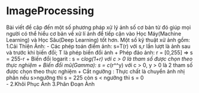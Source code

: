 # ImageProcessing
Bài viết đề câp đến một số phương pháp xử lý ảnh số cơ bản từ đó giúp mọi người có thể hiểu cơ bản về xử lí ảnh để tiếp cận vào Học Máy(Machine Learning) và Học Sâu(Deep Learning) tốt hơn. Một số  kỹ thuật xử ảnh gồm:
  1.Cải Thiện Ảnh:
    - Các phép toán điểm ảnh: s=T(r) với s,r lần lượt là ảnh sau và trước khi biến đổi; T là phép biến đổi ảnh
      + Phép đảo ảnh: r = [0,255] => s = 255-r
      + Biến đổi logarit : s = c*log(1+r) với c > 0 là tham số được chọn theo thực nghiệm
      + Biến đổi mũ(Gamma): s = c*(r^^y) với c > 0, y > 0 là 2 tham số được chọn theo thực nghiệm
      + Cắt ngưỡng : Thực chất là chuyển ảnh nhị phân nếu s>ngưỡng thì s = 225 còn s < ngưỡng thì s = 0      
    -
  2.Khôi Phục Ảnh
  3.Phân Đoạn Ảnh 
